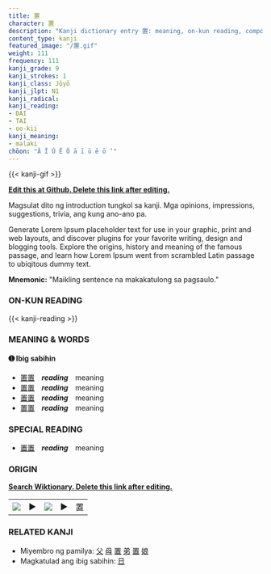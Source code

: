 ```yaml
---
title: 置
character: 置
description: "Kanji dictionary entry 置: meaning, on-kun reading, compounds, origin, related kanji"
content_type: kanji
featured_image: "/置.gif"
weight: 111
frequency: 111
kanji_grade: 9
kanji_strokes: 1
kanji_class: Jōyō
kanji_jlpt: N1
kanji_radical: 
kanji_reading: 
- DAI
- TAI
- oo-kii
kanji_meaning:
- malaki
chōon: "Ā Ī Ū Ē Ō ā ī ū ē ō ’"
---
```

[//]: # (Don't edit the line below. Kanji animated GIF code is automatically generated.)
{{< kanji-gif >}}

[//]: # (Edit below this line.)

**[Edit this at Github. Delete this link after editing.](https://github.com/tim0g/tim/tree/main/content/kanji/置/index.md)**

Magsulat dito ng introduction tungkol sa kanji. Mga opinions, impressions, suggestions, trivia, ang kung ano-ano pa.

Generate Lorem Ipsum placeholder text for use in your graphic, print and web layouts, and discover plugins for your favorite writing, design and blogging tools. Explore the origins, history and meaning of the famous passage, and learn how Lorem Ipsum went from scrambled Latin passage to ubiqitous dummy text.
 
**Mnemonic:** "Maikling sentence na makakatulong sa pagsaulo."

### ON-KUN READING

[//]: # (Don't edit the line below. ON-KUN READING code is automatically generated.)
{{< kanji-reading >}}

### MEANING & WORDS

#### ➊ **Ibig sabihin**
  - [置](../置)[置](../置)　***reading***　meaning
  - [置](../置)[置](../置)　***reading***　meaning
  - [置](../置)[置](../置)　***reading***　meaning
  - [置](../置)[置](../置)　***reading***　meaning

### SPECIAL READING
  - [置](../置)[置](../置)　***reading***　meaning

### ORIGIN

**[Search Wiktionary. Delete this link after editing.](https://wiktionary.org/wiki/置)**
<table class="kanji-table"><tr><td>
<img src="60px-置-bronze.svg.png">
</td><td>▶</td><td>
<img src="60px-置-oracle.svg.png">
</td><td>▶</td>
<td class="kanji-origin">置</td>
</tr></table>

### RELATED KANJI
- Miyembro ng pamilya: [父](../父) [母](../母) [置](../置) [弟](../弟) [置](../置) [娘](../娘)
- Magkatulad ang ibig sabihin: [日](../日)
